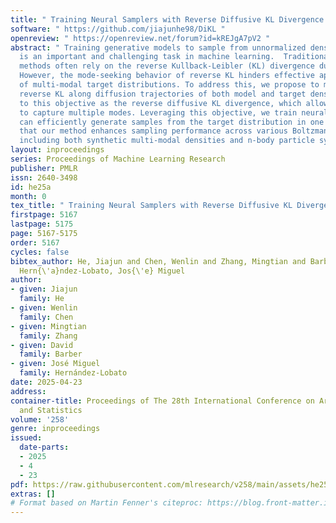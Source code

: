 ```yaml
---
title: " Training Neural Samplers with Reverse Diffusive KL Divergence "
software: " https://github.com/jiajunhe98/DiKL "
openreview: " https://openreview.net/forum?id=kREJgA7pV2 "
abstract: " Training generative models to sample from unnormalized density functions
  is an important and challenging task in machine learning.  Traditional training
  methods often rely on the reverse Kullback-Leibler (KL) divergence due to its tractability.
  However, the mode-seeking behavior of reverse KL hinders effective approximation
  of multi-modal target distributions. To address this, we propose to minimize the
  reverse KL along diffusion trajectories of both model and target densities. We refer
  to this objective as the reverse diffusive KL divergence, which allows the model
  to capture multiple modes. Leveraging this objective, we train neural samplers that
  can efficiently generate samples from the target distribution in one step. We demonstrate
  that our method enhances sampling performance across various Boltzmann distributions,
  including both synthetic multi-modal densities and n-body particle systems. "
layout: inproceedings
series: Proceedings of Machine Learning Research
publisher: PMLR
issn: 2640-3498
id: he25a
month: 0
tex_title: " Training Neural Samplers with Reverse Diffusive KL Divergence "
firstpage: 5167
lastpage: 5175
page: 5167-5175
order: 5167
cycles: false
bibtex_author: He, Jiajun and Chen, Wenlin and Zhang, Mingtian and Barber, David and
  Hern{\'a}ndez-Lobato, Jos{\'e} Miguel
author:
- given: Jiajun
  family: He
- given: Wenlin
  family: Chen
- given: Mingtian
  family: Zhang
- given: David
  family: Barber
- given: José Miguel
  family: Hernández-Lobato
date: 2025-04-23
address:
container-title: Proceedings of The 28th International Conference on Artificial Intelligence
  and Statistics
volume: '258'
genre: inproceedings
issued:
  date-parts:
  - 2025
  - 4
  - 23
pdf: https://raw.githubusercontent.com/mlresearch/v258/main/assets/he25a/he25a.pdf
extras: []
# Format based on Martin Fenner's citeproc: https://blog.front-matter.io/posts/citeproc-yaml-for-bibliographies/
---
```


